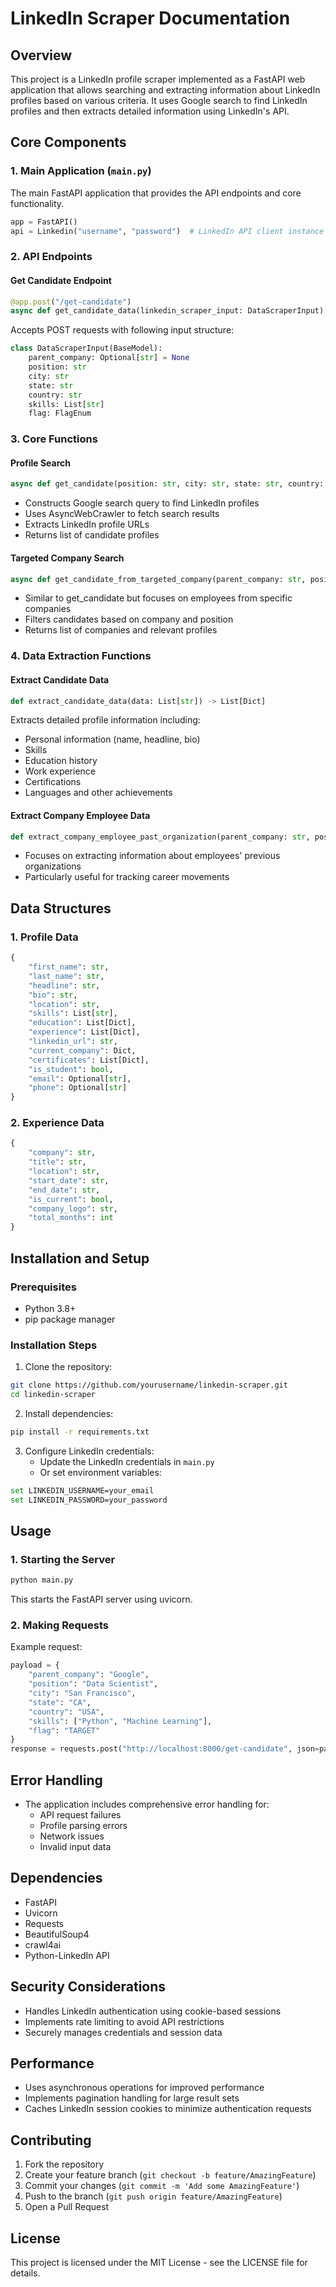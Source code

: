 # LinkedIn Scraper Documentation

## Overview
This project is a LinkedIn profile scraper implemented as a FastAPI web application that allows searching and extracting information about LinkedIn profiles based on various criteria. It uses Google search to find LinkedIn profiles and then extracts detailed information using LinkedIn's API.

## Core Components

### 1. Main Application (`main.py`)
The main FastAPI application that provides the API endpoints and core functionality.

```python
app = FastAPI()
api = Linkedin("username", "password")  # LinkedIn API client instance
```

### 2. API Endpoints

#### Get Candidate Endpoint
```python
@app.post("/get-candidate")
async def get_candidate_data(linkedin_scraper_input: DataScraperInput)
```

Accepts POST requests with following input structure:
```python
class DataScraperInput(BaseModel):
    parent_company: Optional[str] = None
    position: str
    city: str 
    state: str
    country: str
    skills: List[str]
    flag: FlagEnum
```

### 3. Core Functions

#### Profile Search
```python
async def get_candidate(position: str, city: str, state: str, country: str, skills: list[str])
```
- Constructs Google search query to find LinkedIn profiles
- Uses AsyncWebCrawler to fetch search results
- Extracts LinkedIn profile URLs
- Returns list of candidate profiles

#### Targeted Company Search
```python
async def get_candidate_from_targeted_company(parent_company: str, position: str, city: str, state: str, country: str, skills: list[str])
```
- Similar to get_candidate but focuses on employees from specific companies
- Filters candidates based on company and position
- Returns list of companies and relevant profiles

### 4. Data Extraction Functions

#### Extract Candidate Data
```python
def extract_candidate_data(data: List[str]) -> List[Dict]
```
Extracts detailed profile information including:
- Personal information (name, headline, bio)
- Skills
- Education history
- Work experience
- Certifications
- Languages and other achievements

#### Extract Company Employee Data
```python
def extract_company_employee_past_organization(parent_company: str, position: str, data: List[str]) -> List[Dict]
```
- Focuses on extracting information about employees' previous organizations
- Particularly useful for tracking career movements

## Data Structures

### 1. Profile Data
```python
{
    "first_name": str,
    "last_name": str,
    "headline": str,
    "bio": str,
    "location": str,
    "skills": List[str],
    "education": List[Dict],
    "experience": List[Dict],
    "linkedin_url": str,
    "current_company": Dict,
    "certificates": List[Dict],
    "is_student": bool,
    "email": Optional[str],
    "phone": Optional[str]
}
```

### 2. Experience Data
```python
{
    "company": str,
    "title": str,
    "location": str,
    "start_date": str,
    "end_date": str,
    "is_current": bool,
    "company_logo": str,
    "total_months": int
}
```

## Installation and Setup

### Prerequisites
- Python 3.8+
- pip package manager

### Installation Steps
1. Clone the repository:
```bash
git clone https://github.com/yourusername/linkedin-scraper.git
cd linkedin-scraper
```

2. Install dependencies:
```bash
pip install -r requirements.txt
```

3. Configure LinkedIn credentials:
   - Update the LinkedIn credentials in `main.py`
   - Or set environment variables:
```bash
set LINKEDIN_USERNAME=your_email
set LINKEDIN_PASSWORD=your_password
```

## Usage

### 1. Starting the Server
```bash
python main.py
```
This starts the FastAPI server using uvicorn.

### 2. Making Requests
Example request:
```python
payload = {
    "parent_company": "Google",
    "position": "Data Scientist",
    "city": "San Francisco",
    "state": "CA",
    "country": "USA",
    "skills": ["Python", "Machine Learning"],
    "flag": "TARGET"
}
response = requests.post("http://localhost:8000/get-candidate", json=payload)
```

## Error Handling
- The application includes comprehensive error handling for:
  - API request failures
  - Profile parsing errors
  - Network issues
  - Invalid input data

## Dependencies
- FastAPI
- Uvicorn
- Requests
- BeautifulSoup4
- crawl4ai
- Python-LinkedIn API

## Security Considerations
- Handles LinkedIn authentication using cookie-based sessions
- Implements rate limiting to avoid API restrictions
- Securely manages credentials and session data

## Performance
- Uses asynchronous operations for improved performance
- Implements pagination handling for large result sets
- Caches LinkedIn session cookies to minimize authentication requests

## Contributing
1. Fork the repository
2. Create your feature branch (`git checkout -b feature/AmazingFeature`)
3. Commit your changes (`git commit -m 'Add some AmazingFeature'`)
4. Push to the branch (`git push origin feature/AmazingFeature`)
5. Open a Pull Request

## License
This project is licensed under the MIT License - see the LICENSE file for details.